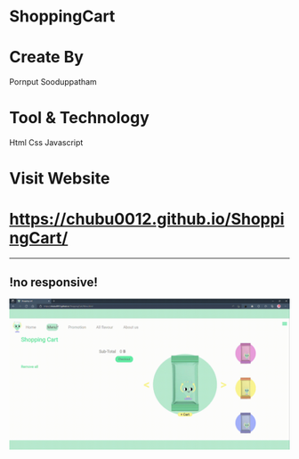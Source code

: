 # ShoppingCart
# Create By
Pornput Sooduppatham
# Tool & Technology
Html Css Javascript
# Visit Website
# https://chubu0012.github.io/ShoppingCart/
---
!no responsive!
---
<p align="center">
<a href="https://chubu0012.github.io/ShoppingCart/">
<img src="ShoppingCart.gif" alt="" width="650" align="center"/>
</a>
</p>
